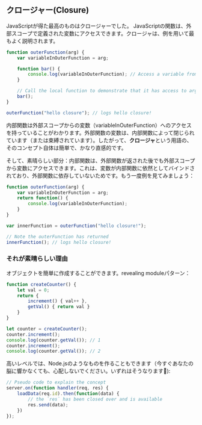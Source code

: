 ## クロージャー(Closure)

JavaScriptが得た最高のものはクロージャーでした。 JavaScriptの関数は、外部スコープで定義された変数にアクセスできます。クロージャは、例を用いて最もよく説明されます。

```ts
function outerFunction(arg) {
    var variableInOuterFunction = arg;

    function bar() {
        console.log(variableInOuterFunction); // Access a variable from the outer scope
    }

    // Call the local function to demonstrate that it has access to arg
    bar();
}

outerFunction("hello closure"); // logs hello closure!
```

内部関数は外部スコープからの変数（variableInOuterFunction）へのアクセスを持っていることがわかります。外部関数の変数は、内部関数によって閉じられています（または束縛されています）。したがって、**クロージャ**という用語の、そのコンセプト自体は簡単で、かなり直感的です。

そして、素晴らしい部分：内部関数は、外部関数が返された後でも外部スコープから変数にアクセスできます。これは、変数が内部関数に依然としてバインドされており、外部関数に依存していないためです。もう一度例を見てみましょう：

```ts
function outerFunction(arg) {
    var variableInOuterFunction = arg;
    return function() {
        console.log(variableInOuterFunction);
    }
}

var innerFunction = outerFunction("hello closure!");

// Note the outerFunction has returned
innerFunction(); // logs hello closure!
```

### それが素晴らしい理由
オブジェクトを簡単に作成することができます。revealing moduleパターン：

```ts
function createCounter() {
    let val = 0;
    return {
        increment() { val++ },
        getVal() { return val }
    }
}

let counter = createCounter();
counter.increment();
console.log(counter.getVal()); // 1
counter.increment();
console.log(counter.getVal()); // 2
```

高いレベルでは、Node.jsのようなものを作ることもできます（今すぐあなたの脳に響かなくても、心配しないでください。いずれはそうなります🌹):

```ts
// Pseudo code to explain the concept
server.on(function handler(req, res) {
    loadData(req.id).then(function(data) {
        // the `res` has been closed over and is available
        res.send(data);
    })
});
```
